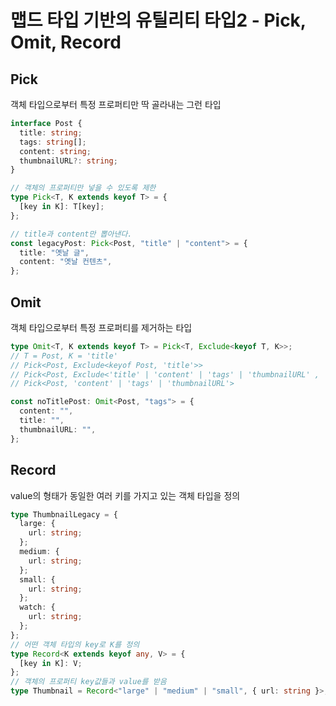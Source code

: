 # 맵드 타입 기반의 유틸리티 타입2 - Pick, Omit, Record

## Pick

객체 타입으로부터 특정 프로퍼티만 딱 골라내는 그런 타입

```typescript
interface Post {
  title: string;
  tags: string[];
  content: string;
  thumbnailURL?: string;
}

// 객체의 프로퍼티만 넣을 수 있도록 제한
type Pick<T, K extends keyof T> = {
  [key in K]: T[key];
};

// title과 content만 뽑아낸다.
const legacyPost: Pick<Post, "title" | "content"> = {
  title: "옛날 글",
  content: "옛날 컨텐츠",
};

```



## Omit

객체 타입으로부터 특정 프로퍼티를 제거하는 타입

```typescript
type Omit<T, K extends keyof T> = Pick<T, Exclude<keyof T, K>>;
// T = Post, K = 'title'
// Pick<Post, Exclude<keyof Post, 'title'>>
// Pick<Post, Exclude<'title' | 'content' | 'tags' | 'thumbnailURL' , 'title'>>
// Pick<Post, 'content' | 'tags' | 'thumbnailURL'>

const noTitlePost: Omit<Post, "tags"> = {
  content: "",
  title: "",
  thumbnailURL: "",
};
```



## Record

value의 형태가 동일한 여러 키를 가지고 있는 객체 타입을 정의

```typescript
type ThumbnailLegacy = {
  large: {
    url: string;
  };
  medium: {
    url: string;
  };
  small: {
    url: string;
  };
  watch: {
    url: string;
  };
};
// 어떤 객체 타입의 key로 K를 정의
type Record<K extends keyof any, V> = {
  [key in K]: V;
};
// 객체의 프로퍼티 key값들과 value를 받음
type Thumbnail = Record<"large" | "medium" | "small", { url: string }>;

```

